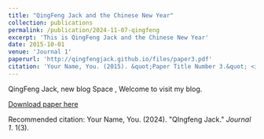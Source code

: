 ```yaml
---
title: "QingFeng Jack and the Chinese New Year"
collection: publications
permalink: /publication/2024-11-07-qingfeng
excerpt: 'This is QingFeng Jack and the Chinese New Year'
date: 2015-10-01
venue: 'Journal 1'
paperurl: 'http://qingfengjack.github.io/files/paper3.pdf'
citation: 'Your Name, You. (2015). &quot;Paper Title Number 3.&quot; <i>Journal 1</i>. 1(3).'
---
```

QingFeng Jack, new blog Space , Welcome to visit my blog.

[Download paper here](http://academicpages.github.io/files/paper3.pdf)

Recommended citation: Your Name, You. (2024). "QIngfeng Jack." <i>Journal 1</i>. 1(3).